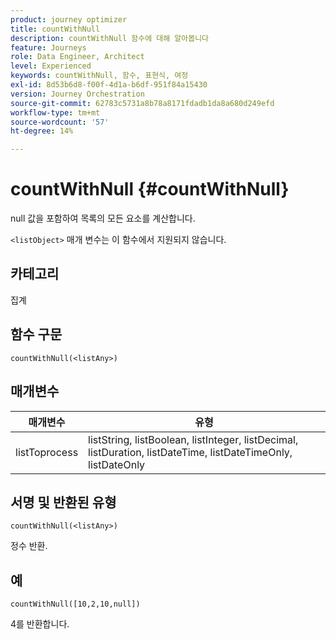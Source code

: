 ```yaml
---
product: journey optimizer
title: countWithNull
description: countWithNull 함수에 대해 알아봅니다
feature: Journeys
role: Data Engineer, Architect
level: Experienced
keywords: countWithNull, 함수, 표현식, 여정
exl-id: 8d53b6d8-f00f-4d1a-b6df-951f84a15430
version: Journey Orchestration
source-git-commit: 62783c5731a8b78a8171fdadb1da8a680d249efd
workflow-type: tm+mt
source-wordcount: '57'
ht-degree: 14%

---
```


# countWithNull {#countWithNull}

null 값을 포함하여 목록의 모든 요소를 계산합니다.

`<listObject>` 매개 변수는 이 함수에서 지원되지 않습니다.

## 카테고리

집계

## 함수 구문

`countWithNull(<listAny>)`

## 매개변수

| 매개변수 | 유형 |
|-----------|------------------|
| listToprocess | listString, listBoolean, listInteger, listDecimal, listDuration, listDateTime, listDateTimeOnly, listDateOnly |

## 서명 및 반환된 유형

`countWithNull(<listAny>)`

정수 반환.

## 예

`countWithNull([10,2,10,null])`

4를 반환합니다.
